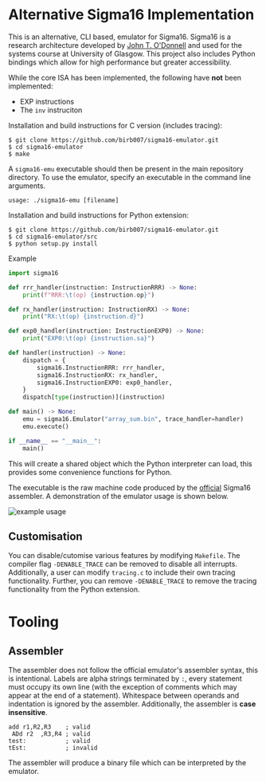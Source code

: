 # Alternative Sigma16 Implementation

This is an alternative, CLI based, emulator for Sigma16. Sigma16 is a research architecture developed by [John T. O'Donnell](https://github.com/jtod) and used for the systems course at University of Glasgow. This project also includes Python bindings which allow for high performance but greater accessibility.

While the core ISA has been implemented, the following have **not** been implemented:
- EXP instructions
- The `inv` instruciton

Installation and build instructions for C version (includes tracing):
```
$ git clone https://github.com/birb007/sigma16-emulator.git
$ cd sigma16-emulator
$ make
```

A `sigma16-emu` executable should then be present in the main repository directory. To use the emulator, specify an executable in the command line arguments.
```
usage: ./sigma16-emu [filename]
```

Installation and build instructions for Python extension:
```
$ git clone https://github.com/birb007/sigma16-emulator.git
$ cd sigma16-emulator/src
$ python setup.py install
```

Example
```py
import sigma16

def rrr_handler(instruction: InstructionRRR) -> None:
    print(f"RRR:\t(op) {instruction.op}")

def rx_handler(instruction: InstructionRX) -> None:
    print("RX:\t(op) {instruction.d}")

def exp0_handler(instruction: InstructionEXP0) -> None:
    print("EXP0:\t(op) {instruction.sa}")

def handler(instruction) -> None:
    dispatch = {
        sigma16.InstructionRRR: rrr_handler,
        sigma16.InstructionRX: rx_handler,
        sigma16.InstructionEXP0: exp0_handler,
    }
    dispatch[type(instruction)](instruction)

def main() -> None:
    emu = sigma16.Emulator("array_sum.bin", trace_handler=handler)
    emu.execute()

if __name__ == "__main__":
    main()
```

This will create a shared object which the Python interpreter can load, this provides some convenience functions for Python.

The executable is the raw machine code produced by the [official](https://jtod.github.io/home/Sigma16/releases/3.1.2/app/Sigma16.html) Sigma16 assembler. A demonstration of the emulator usage is shown below.

![example usage](https://raw.githubusercontent.com/birb007/sigma16-emulator/master/demo/demo.png)

## Customisation

You can disable/cutomise various features by modifying `Makefile`. The compiler flag `-DENABLE_TRACE` can be removed to disable all interrupts. Additionally, a user can modify `tracing.c` to include their own tracing functionality. Further, you can remove `-DENABLE_TRACE` to remove the tracing functionality from the Python extension.

# Tooling

## Assembler

The assembler does not follow the official emulator's assembler syntax, this is intentional. Labels are alpha strings terminated by `:`, every statement must occupy its own line (with the exception of comments which may appear at the end of a statement). Whitespace between operands and indentation is ignored by the assembler. Additionally, the assembler is **case insensitive**.

```armasm
add r1,R2,R3    ; valid
 ADd r2  ,R3,R4 ; valid
test:           ; valid
tEst:           ; invalid
```

The assembler will produce a binary file which can be interpreted by the emulator.

